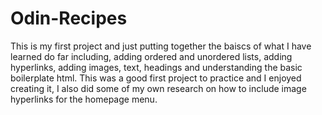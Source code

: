 # Odin-Recipes
This is my first project and just putting together the baiscs of what I have learned do far including, adding ordered and unordered lists, adding hyperlinks, adding images, text, headings and understanding the basic boilerplate html. This was a good first project to practice and I enjoyed creating it, I also did some of my own research on how to include image hyperlinks for the homepage menu.